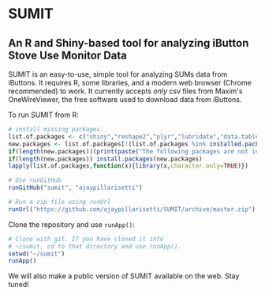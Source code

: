 # SUMIT
## An R and Shiny-based tool for analyzing iButton Stove Use Monitor Data

SUMIT is an easy-to-use, simple tool for analyzing SUMs data from iButtons. It requires R, some libraries, and a modern web browser (Chrome recommended) to work. It currently accepts *only* csv files from Maxim's OneWireViewer, the free software used to download data from iButtons.

To run SUMIT from R:

```R
# install missing packages.
list.of.packages <- c("shiny","reshape2","plyr","lubridate","data.table","dygraphs","xts","devtools","shinydashboard","shinyBS","scales")
new.packages <- list.of.packages[!(list.of.packages %in% installed.packages()[,"Package"])]
if(length(new.packages))(print(paste("The following packages are not installed: ", new.packages, sep="")))else(print("All packages installed"))
if(length(new.packages)) install.packages(new.packages)
lapply(list.of.packages,function(x){library(x,character.only=TRUE)}) 

# Use runGitHub
runGitHub("sumit", "ajaypillarisetti")

# Run a zip file using runUrl
runUrl("https://github.com/ajaypillarisetti/SUMIT/archive/master.zip")
```

Clone the repository and use `runApp()`:

```R
# Clone with git. If you have cloned it into
# ~/sumit, cd to that directory and use runApp().
setwd("~/sumit")
runApp()
```

We will also make a public version of SUMIT available on the web. Stay tuned!